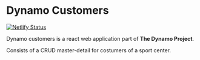 # Dynamo Customers

[![Netlify Status](https://api.netlify.com/api/v1/badges/33b31c23-8c5b-4dc1-b043-c4bb72dd2e81/deploy-status)](https://app.netlify.com/sites/dynamoproject/deploys)

Dynamo customers is a react web application part of **The Dynamo Project**.

Consists of a CRUD master-detail for costumers of a sport center.
